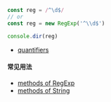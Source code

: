 ```javascript
const reg = /^\d$/
// or
const reg = new RegExp('^\\d$')

console.dir(reg)
```

- [quantifiers](/regexp/quantifiers.md)

#### 常见用法

- [methods of RegExp](/regexp/regexp-methods.md)
- [methods of String](/regexp/string-methods.md)